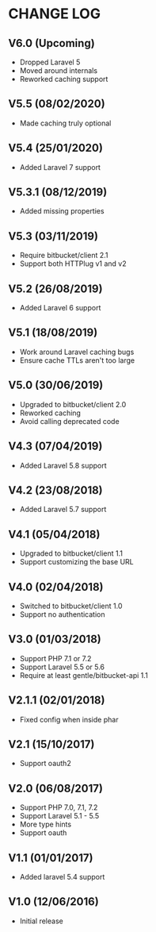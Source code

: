 CHANGE LOG
==========


## V6.0 (Upcoming)

* Dropped Laravel 5
* Moved around internals
* Reworked caching support


## V5.5 (08/02/2020)

* Made caching truly optional


## V5.4 (25/01/2020)

* Added Laravel 7 support


## V5.3.1 (08/12/2019)

* Added missing properties


## V5.3 (03/11/2019)

* Require bitbucket/client 2.1
* Support both HTTPlug v1 and v2


## V5.2 (26/08/2019)

* Added Laravel 6 support


## V5.1 (18/08/2019)

* Work around Laravel caching bugs
* Ensure cache TTLs aren't too large


## V5.0 (30/06/2019)

* Upgraded to bitbucket/client 2.0
* Reworked caching
* Avoid calling deprecated code


## V4.3 (07/04/2019)

* Added Laravel 5.8 support


## V4.2 (23/08/2018)

* Added Laravel 5.7 support


## V4.1 (05/04/2018)

* Upgraded to bitbucket/client 1.1
* Support customizing the base URL


## V4.0 (02/04/2018)

* Switched to bitbucket/client 1.0
* Support no authentication


## V3.0 (01/03/2018)

* Support PHP 7.1 or 7.2
* Support Laravel 5.5 or 5.6
* Require at least gentle/bitbucket-api 1.1


## V2.1.1 (02/01/2018)

* Fixed config when inside phar


## V2.1 (15/10/2017)

* Support oauth2


## V2.0 (06/08/2017)

* Support PHP 7.0, 7.1, 7.2
* Support Laravel 5.1 - 5.5
* More type hints
* Support oauth


## V1.1 (01/01/2017)

* Added laravel 5.4 support


## V1.0 (12/06/2016)

* Initial release
